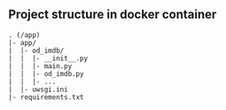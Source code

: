 ## Project structure in docker container

```
. (/app)
|- app/
|  |- od_imdb/
|  |  |- __init__.py
|  |  |- main.py
|  |  |- od_imdb.py
|  |  |- ...
|  |- uwsgi.ini
|- requirements.txt
```

